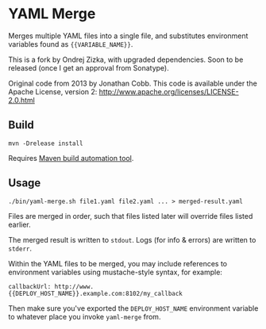 
  YAML Merge
==============


Merges multiple YAML files into a single file, and substitutes environment variables found as `{{VARIABLE_NAME}}`.

This is a fork by Ondrej Zizka, with upgraded dependencies. Soon to be released (once I get an approval from Sonatype). 

Original code from 2013 by Jonathan Cobb.
This code is available under the Apache License, version 2: http://www.apache.org/licenses/LICENSE-2.0.html

## Build

    mvn -Drelease install
    
Requires [Maven build automation tool](http://maven.apache.org/).


## Usage

    ./bin/yaml-merge.sh file1.yaml file2.yaml ... > merged-result.yaml

Files are merged in order, such that files listed later will override files listed earlier.

The merged result is written to `stdout`. Logs (for info & errors) are written to `stderr`.

Within the YAML files to be merged, you may include references to environment variables using
mustache-style syntax, for example:

    callbackUrl: http://www.{{DEPLOY_HOST_NAME}}.example.com:8102/my_callback

Then make sure you've exported the `DEPLOY_HOST_NAME` environment variable to whatever place you invoke `yaml-merge` from.
